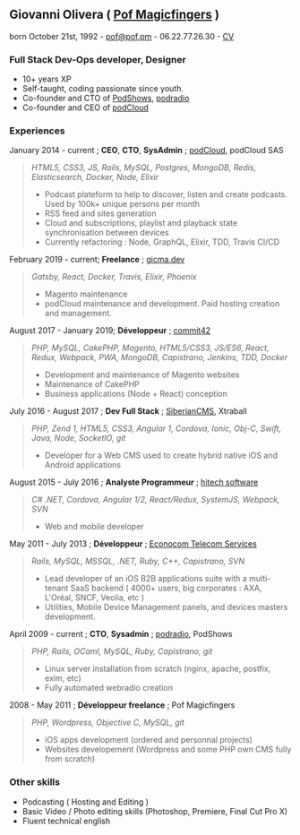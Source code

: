 ## Giovanni Olivera  ( [Pof Magicfingers](http://twitter.com/pofmagicfingers) )
   born October 21st, 1992 - pof@pof.pm - 06.22.77.26.30 - [CV](http://pof.pm/cv)

### Full Stack Dev-Ops developer, Designer
* 10+ years XP
* Self-taught, coding passionate since youth.
* Co-founder and CTO of [PodShows](http://podshows.fr/), [podradio](http://podradio.fr/)
* Co-founder and CEO of [podCloud](https://podcloud.fr/)

### Experiences

January 2014 - current ; **CEO**, **CTO**, **SysAdmin** ; [podCloud](https://podcloud.fr/), podCloud SAS
> *HTML5, CSS3, JS, Rails, MySQL, Postgres, MongoDB, Redis, Elasticsearch, Docker, Node, Elixir*
> * Podcast plateform to help to discover, listen and create podcasts. Used by 100k+ unique persons per month
> * RSS feed and sites generation
> * Cloud and subscriptions, playlist and playback state synchronisation between devices
> * Currently refactoring  : Node, GraphQL, Elixir, TDD, Travis CI/CD

February 2019 - current; **Freelance** ; [gicma.dev](https://gicma.dev/)
> *Gatsby, React, Docker, Travis, Elixir, Phoenix*
> * Magento maintenance
> * podCloud maintenance and development. Paid hosting creation and management. 

August 2017 - January 2019; **Développeur** ; [commit42](https://commit42.fr/)
> *PHP, MySQL, CakePHP, Magento, HTML5/CSS3, JS/ES6, React, Redux, Webpack, PWA, MongoDB, Capistrano, Jenkins, TDD, Docker*
> * Development and maintenance of Magento websites
> * Maintenance of CakePHP
> * Business applications (Node + React) conception

July 2016 - August 2017 ; **Dev Full Stack** ; [SiberianCMS](http://siberiancms.com), Xtraball
> *PHP, Zend 1, HTML5, CSS3, Angular 1, Cordova, Ionic, Obj-C, Swift, Java, Node, SocketIO, git*
> * Developer for a Web CMS used to create hybrid native iOS and Android applications

August 2015 - July 2016 ; **Analyste Programmeur** ; [hitech software](https://www.hitech.fr/)
> *C# .NET, Cordova, Angular 1/2, React/Redux, SystemJS, Webpack, SVN*
> * Web and mobile developer

May 2011 - July 2013 ; **Développeur** ; [Econocom Telecom Services](http://econocom.fr)
> *Rails, MySQL, MSSQL, .NET, Ruby, C++, Capistrano, SVN*
> * Lead developer of an iOS B2B applications suite with a multi-tenant SaaS backend ( 4000+ users, big corporates : AXA, L'Oréal, SNCF, Veolia, etc )
> * Utilities, Mobile Device Management panels, and devices masters development.

April 2009 - current ; **CTO**, **Sysadmin** ; [podradio](http://podradio.fr/), PodShows
> *PHP, Rails, OCaml, MySQL, Ruby, Capistrano, git*
> * Linux server installation from scratch (nginx, apache, postfix, exim, etc)
> * Fully automated webradio creation

2008 - May 2011 ; **Développeur freelance** ; Pof Magicfingers
> *PHP, Wordpress, Objective C, MySQL, git*
> * iOS apps development (ordered and personnal projects)
> * Websites developement (Wordpress and some PHP own CMS fully from scratch)

### Other skills
* Podcasting ( Hosting and Editing )
* Basic Video / Photo editing skills (Photoshop, Premiere, Final Cut Pro X)
* Fluent technical english
